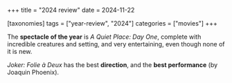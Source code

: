 +++
title = "2024 review"
date = 2024-11-22

[taxonomies]
tags = ["year-review", "2024"]
categories = ["movies"]
+++

The __spectacle of the year__ is *A Quiet Place: Day One*,
complete with incredible creatures and setting,
and very entertaining,
even though none of it is new.

_Joker: Folie à Deux_ has the best __direction__,
and the __best performance__ (by Joaquin Phoenix).
